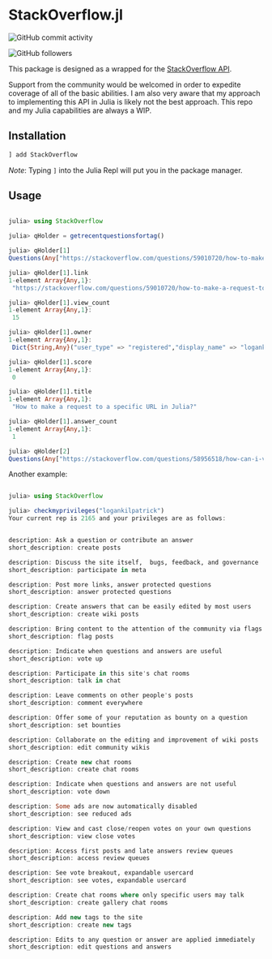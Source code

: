 # StackOverflow.jl

![GitHub commit activity](https://img.shields.io/github/commit-activity/m/logankilpatrick/StackOverflow.jl?style=for-the-badge) 

![GitHub followers](https://img.shields.io/github/followers/logankilpatrick?label=Follow&style=social)


This package is designed as a wrapped for the [StackOverflow API](https://api.stackexchange.com).

Support from the community would be welcomed in order to expedite coverage of all of the basic abilities.
I am also very aware that my approach to implementing this API in Julia is likely not the best approach. This repo and my Julia capabilities are always a WIP.

## Installation

```julia
] add StackOverflow
```
_Note_: Typing `]` into the Julia Repl will put you in the package manager. 

## Usage

```julia

julia> using StackOverflow

julia> qHolder = getrecentquestionsfortag()

julia> qHolder[1]
Questions(Any["https://stackoverflow.com/questions/59010720/how-to-make-a-request-to-a-specific-url-in-julia"], Any[15], Any[1574532755], Any[true], Any[Dict{String,Any}("user_type" => "registered","display_name" => "logankilpatrick","reputation" => 2135,"user_id" => 7619808,"link" => "https://stackoverflow.com/users/7619808/logankilpatrick","profile_image" => "https://i.stack.imgur.com/gHvtS.png?s=128&g=1")], Any[1574534113], Any[0], Any[59010920], Any[59010720], Any[Any["julia"]], Any["How to make a request to a specific URL in Julia?"], Any[1])

julia> qHolder[1].link
1-element Array{Any,1}:
 "https://stackoverflow.com/questions/59010720/how-to-make-a-request-to-a-specific-url-in-julia"

julia> qHolder[1].view_count
1-element Array{Any,1}:
 15

julia> qHolder[1].owner
1-element Array{Any,1}:
 Dict{String,Any}("user_type" => "registered","display_name" => "logankilpatrick","reputation" => 2135,"user_id" => 7619808,"link" => "https://stackoverflow.com/users/7619808/logankilpatrick","profile_image" => "https://i.stack.imgur.com/gHvtS.png?s=128&g=1")

julia> qHolder[1].score
1-element Array{Any,1}:
 0

julia> qHolder[1].title
1-element Array{Any,1}:
 "How to make a request to a specific URL in Julia?"

julia> qHolder[1].answer_count
1-element Array{Any,1}:
 1

julia> qHolder[2]
Questions(Any["https://stackoverflow.com/questions/58956518/how-can-i-view-profiling-information-visually"], Any[145], Any[1574259575], Any[true], Any[Dict{String,Any}("user_type" => "registered","display_name" => "Marouane1994","reputation" => 173,"user_id" => 12078089,"link" => "https://stackoverflow.com/users/12078089/marouane1994","profile_image" => "https://www.gravatar.com/avatar/67241161f774e0fd40923e37c370fb26?s=128&d=identicon&r=PG&f=1")], Any[1574519259], Any[0], Any[], Any[58956518], Any[Any["julia"]], Any["How can I view profiling information visually?"], Any[1])
```

Another example:

```julia

julia> using StackOverflow

julia> checkmyprivileges("logankilpatrick")
Your current rep is 2165 and your privileges are as follows:


description: Ask a question or contribute an answer
short_description: create posts

description: Discuss the site itself,  bugs, feedback, and governance
short_description: participate in meta

description: Post more links, answer protected questions
short_description: answer protected questions

description: Create answers that can be easily edited by most users
short_description: create wiki posts

description: Bring content to the attention of the community via flags
short_description: flag posts

description: Indicate when questions and answers are useful
short_description: vote up

description: Participate in this site's chat rooms
short_description: talk in chat

description: Leave comments on other people's posts
short_description: comment everywhere

description: Offer some of your reputation as bounty on a question
short_description: set bounties

description: Collaborate on the editing and improvement of wiki posts
short_description: edit community wikis

description: Create new chat rooms
short_description: create chat rooms

description: Indicate when questions and answers are not useful
short_description: vote down

description: Some ads are now automatically disabled
short_description: see reduced ads

description: View and cast close/reopen votes on your own questions
short_description: view close votes

description: Access first posts and late answers review queues
short_description: access review queues

description: See vote breakout, expandable usercard
short_description: see votes, expandable usercard

description: Create chat rooms where only specific users may talk
short_description: create gallery chat rooms

description: Add new tags to the site
short_description: create new tags

description: Edits to any question or answer are applied immediately
short_description: edit questions and answers
```
